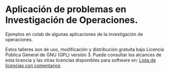 ﻿# Aplicación de problemas en Investigación de Operaciones.

 Ejemplos en colab de algunas aplicaciones de la investigación de operaciones.

Estos talleres son de uso, modificación y distribución gratuita bajo Licencia Pública General de GNU (GPL) versión 3. Puede consultar los alcances de esta licencia y las otras licencias disponibles para software en: [Lista de licencias con comentarios](https://www.gnu.org/licenses/license-list.es.html)
